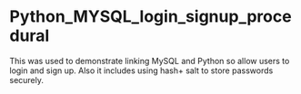 # Python_MYSQL_login_signup_procedural
This was used to demonstrate linking MySQL and Python so allow users to login and sign up. Also it includes using hash+ salt to store passwords securely. 
